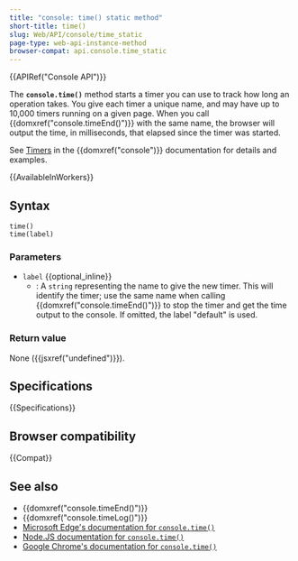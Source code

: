 ```yaml
---
title: "console: time() static method"
short-title: time()
slug: Web/API/console/time_static
page-type: web-api-instance-method
browser-compat: api.console.time_static
---
```


{{APIRef("Console API")}}

The **`console.time()`** method starts a timer you can use to track how long an operation takes. You give each timer a unique name, and may have up to 10,000 timers running on a given page. When you call {{domxref("console.timeEnd()")}} with the same name, the browser will output the time, in milliseconds, that elapsed since the timer was started.

See [Timers](/en-US/docs/Web/API/console#timers) in the {{domxref("console")}} documentation for details and examples.

{{AvailableInWorkers}}

## Syntax

```js-nolint
time()
time(label)
```

### Parameters

- `label` {{optional_inline}}
  - : A `string` representing the name to give the new timer. This will identify the timer; use the same name when calling {{domxref("console.timeEnd()")}} to stop the timer and get the time output to the console. If omitted, the label "default" is used.

### Return value

None ({{jsxref("undefined")}}).

## Specifications

{{Specifications}}

## Browser compatibility

{{Compat}}

## See also

- {{domxref("console.timeEnd()")}}
- {{domxref("console.timeLog()")}}
- [Microsoft Edge's documentation for `console.time()`](https://learn.microsoft.com/en-us/microsoft-edge/devtools-guide-chromium/console/api#time)
- [Node.JS documentation for `console.time()`](https://nodejs.org/docs/latest/api/console.html#consoletimelabel)
- [Google Chrome's documentation for `console.time()`](https://developer.chrome.com/docs/devtools/console/api/#time)
